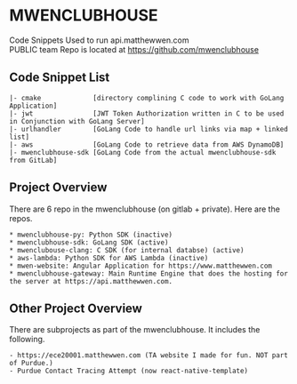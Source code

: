 # MWENCLUBHOUSE

Code Snippets Used to run api.matthewwen.com
<br>
PUBLIC team Repo is located at https://github.com/mwenclubhouse

## Code Snippet List
```
|- cmake             [directory complining C code to work with GoLang Application]
|- jwt               [JWT Token Authorization written in C to be used in Conjunction with GoLang Server]
|- urlhandler        [GoLang Code to handle url links via map + linked list]
|- aws               [GoLang Code to retrieve data from AWS DynamoDB]
|- mwenclubhouse-sdk [GoLang Code from the actual mwenclubhouse-sdk from GitLab]
```

## Project Overview
There are 6 repo in the mwenclubhouse (on gitlab + private). Here are the repos.
```
* mwenclubhouse-py: Python SDK (inactive)
* mwenclubhouse-sdk: GoLang SDK (active)
* mwenclubouse-clang: C SDK (for internal databse) (active)
* aws-lambda: Python SDK for AWS Lambda (inactive)
* mwen-website: Angular Application for https://www.matthewwen.com
* mwenclubhouse-gateway: Main Runtime Engine that does the hosting for the server at https://api.matthewwen.com.
```

## Other Project Overview
There are subprojects as part of the mwenclubhouse. It includes the following.
```
- https://ece20001.matthewwen.com (TA website I made for fun. NOT part of Purdue.)
- Purdue Contact Tracing Attempt (now react-native-template)
```
